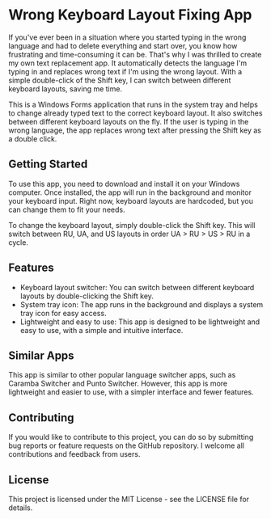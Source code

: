 # Wrong Keyboard Layout Fixing App

If you've ever been in a situation where you started typing in the wrong language and had to delete everything and start over, you know how frustrating and time-consuming it can be. That's why I was thrilled to create my own text replacement app. It automatically detects the language I'm typing in and replaces wrong text if I'm using the wrong layout. With a simple double-click of the Shift key, I can switch between different keyboard layouts, saving me time.

This is a Windows Forms application that runs in the system tray and helps to change already typed text to the correct keyboard layout. It also switches between different keyboard layouts on the fly. If the user is typing in the wrong language, the app replaces wrong text after pressing the Shift key as a double click.

## Getting Started

To use this app, you need to download and install it on your Windows computer. Once installed, the app will run in the background and monitor your keyboard input. Right now, keyboard layouts are hardcoded, but you can change them to fit your needs.

To change the keyboard layout, simply double-click the Shift key. This will switch between RU, UA, and US layouts in order UA > RU > US > RU in a cycle.

## Features

- Keyboard layout switcher: You can switch between different keyboard layouts by double-clicking the Shift key.
- System tray icon: The app runs in the background and displays a system tray icon for easy access.
- Lightweight and easy to use: This app is designed to be lightweight and easy to use, with a simple and intuitive interface.

## Similar Apps

This app is similar to other popular language switcher apps, such as Caramba Switcher and Punto Switcher. However, this app is more lightweight and easier to use, with a simpler interface and fewer features.

## Contributing

If you would like to contribute to this project, you can do so by submitting bug reports or feature requests on the GitHub repository. I welcome all contributions and feedback from users.

## License

This project is licensed under the MIT License - see the LICENSE file for details.

